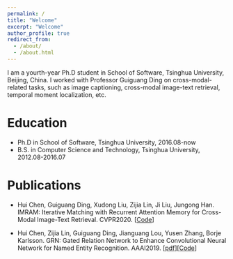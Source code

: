 ```yaml
---
permalink: /
title: "Welcome"
excerpt: "Welcome"
author_profile: true
redirect_from: 
  - /about/
  - /about.html
---
```


I am a yourth-year Ph.D student in School of Software, Tsinghua University, Beijing, China. I worked with Professor Guiguang Ding on cross-modal-related tasks, such as image captioning, cross-modal image-text retrieval, temporal moment localization, etc.

Education
======
* Ph.D in School of Software, Tsinghua University, 2016.08-now
* B.S. in Computer Science and Technology, Tsinghua University, 2012.08-2016.07

Publications
=====

* Hui Chen, Guiguang Ding, Xudong Liu, Zijia Lin, Ji Liu, Jungong Han. IMRAM: Iterative Matching with Recurrent Attention Memory for Cross-Modal Image-Text Retrieval. CVPR2020. [[Code](https://github.com/HuiChen24/IMRAM)]

* Hui Chen, Zijia Lin, Guiguang Ding, Jianguang Lou, Yusen Zhang, Borje Karlsson. GRN: Gated Relation Network to Enhance Convolutional Neural Network for Named Entity Recognition. AAAI2019. [[pdf](http://ise.thss.tsinghua.edu.cn/MIG/2019-2.pdf)][[Code](https://github.com/HuiChen24/NER-GRN)]



